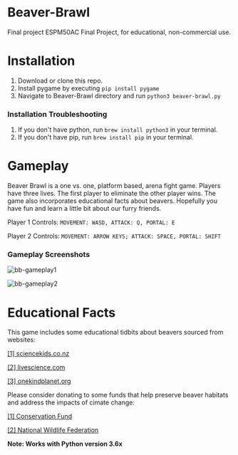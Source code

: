 # Beaver-Brawl

Final project ESPM50AC Final Project, for educational, non-commercial use.

# Installation

1. Download or clone this repo.
2. Install pygame by executing `pip install pygame`
3. Navigate to Beaver-Brawl directory and run `python3 beaver-brawl.py`

### Installation Troubleshooting

1. If you don't have python, run `brew install python3` in your terminal.
2. If you don't have pip, run `brew install pip` in your terminal.

# Gameplay

Beaver Brawl is a one vs. one, platform based, arena fight game. Players have three lives. The first player to eliminate the other player wins. The game also incorporates educational facts about beavers. Hopefully you have fun and learn a little bit about our furry friends.

Player 1 Controls: `MOVEMENT: WASD, ATTACK: Q, PORTAL: E`

Player 2 Controls: `MOVEMENT: ARROW KEYS; ATTACK: SPACE, PORTAL: SHIFT`


### Gameplay Screenshots

![bb-gameplay1](https://i.imgur.com/NfXhFp2.jpg)

![bb-gameplay2](https://i.imgur.com/1dNr0GD.png)



# Educational Facts

This game includes some educational tidbits about beavers sourced from websites:

[[1] sciencekids.co.nz](http://www.sciencekids.co.nz/sciencefacts/animals/beaver.html)

[[2] livescience.com](https://www.livescience.com/52460-beavers.html)

[[3] onekindplanet.org](https://onekindplanet.org/animal/beaver/)

Please consider donating to some funds that help preserve beaver habitats and address the impacts of cimate change:


[[1] Conservation Fund](https://www.conservationfund.org/our-work/water-conservation/wetland-conservation)

[[2] National Wildlife Federation](https://www.nwf.org/)

**Note: Works with Python version 3.6x**